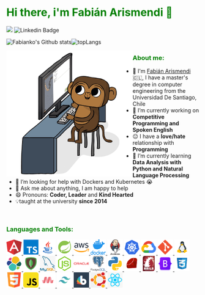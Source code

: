 <h1 style="color:green"> Hi there, i'm Fabián Arismendi 👋 </h1>

![](https://visitor-badge.glitch.me/badge?page_id=github.com/Fabianko) ![Linkedin Badge](https://img.shields.io/badge/-fabian.arismendi-blue?style=flat-square&logo=Linkedin&logoColor=white&link=https://www.linkedin.com/in/fabián-arismendi-ferrada-83206534/)

![Fabianko's Github stats](https://github-readme-stats.vercel.app/api?username=fabianko&show_icons=true&include_all_commits=true&count_private=true&theme=chartreuse-dark)![topLangs](https://github-readme-stats.vercel.app/api/top-langs/?username=fabianko&layout=compact&count_private=true&theme=chartreuse-dark&langs_count=10)

<!-- https://cdn.jsdelivr.net/npm/simple-icons@v3/icons/ -->
<img src='img/Monkey_Kid_Coding.gif' align='left'>
<h3 align="left" style="color:green">About me:</h3>

- :school: I'm [Fabián Arismendi](https://fabianko.github.io/) :chile:, I have a master's degree in computer engineering from the Universidad De Santiago, Chile
- 🔭 I’m currently working on **Competitive Programming and Spoken English**
- :neutral_face: I have a **love/hate** relationship with **Programming**
- 🌱 I’m currently learning **Data Analysis with Python and Natural Language Processing**
- 🤔 I’m looking for help with Dockers and Kubernetes 😭
- 💬 Ask me about anything, I am happy to help
- 😄 Pronouns: **Coder, Leader** and **Kind Hearted**
- :bulb:taught at the university **since 2014**
</br>

<h3 align="left" style="color:green">Languages and Tools:</h3>
<p align="left"> 
<a href="https://angular.io" target="_blank"> <img src="img/angular.png" alt="angularjs" width="40" height="40"/> </a> <a href="https://www.typescriptlang.org/" target="_blank"> <img src="img/typescript.png" alt="typescript" width="40" height="40"/> </a> <a href="https://www.java.com" target="_blank"> <img src="img/java.png" alt="java" width="40" height="40"/> </a> <a href="https://spring.io/" target="_blank"> <img src="img/spring.png" alt="spring" width="40" height="40"/> </a> <a href="https://aws.amazon.com" target="_blank"> <img src="img/aws.png" alt="aws" width="40" height="40"/> </a> <a href="https://www.docker.com/" target="_blank"> <img src="img/docker.png" alt="docker" width="40" height="40"/> </a> <a href="https://www.jenkins.io" target="_blank"> <img src="img/jenkins.png" alt="docker" width="40" height="40"/> </a> <a href="https://kubernetes.io" target="_blank"> <img src="img/kubernetes.png" alt="kubernetes" width="40" height="40"/> </a>  <a href="https://cloud.google.com" target="_blank"> <img src="img/google-cloud.png" alt="gcp" width="40" height="40"/> </a> <a href="https://git-scm.com/" target="_blank"> <img src="img/git.png" alt="git" width="40" height="40"/> </a> <a href="https://www.linux.org/" target="_blank"> <img src="img/linux.png" alt="linux" width="40" height="40"/> </a> <a href="https://www.elastic.co" target="_blank"> <img src="img/elastic.svg" alt="elasticsearch" width="40" height="40"/> </a> <a href="https://www.mongodb.com/" target="_blank"> <img src="img/mongodb.png" alt="mongodb" width="40" height="40"/> </a> <a href="https://www.mysql.com/" target="_blank"> <img src="img/mysql.png" alt="mysql" width="40" height="40"/> </a> <a href="https://nodejs.org" target="_blank"> <img src="img/nodejs.png" alt="nodejs" width="40" height="40"/> </a> <a href="https://www.oracle.com/" target="_blank"> <img src="img/orace.png" alt="oracle" width="40" height="40"/> </a> <a href="https://www.postgresql.org" target="_blank"> <img src="img/postgresql.png" alt="postgresql" width="40" height="40"/> </a> <a href="https://www.python.org" target="_blank"> <img src="img/python.png" alt="python" width="40" height="40"/> </a> <a href="https://www.ruby-lang.org/en/" target="_blank"> <img src="img/ruby.png" alt="ruby" width="40" height="40"/> </a> <a href="https://rubyonrails.org/" target="_blank"> <img src="img/rails.png" alt="ruby" width="40" height="40"/> </a> <a href="https://getbootstrap.com" target="_blank"> <img src="img/bootstrap.png" alt="bootstrap" width="40" height="40"/> </a> <a href="https://www.w3schools.com/css/" target="_blank"> <img src="img/css3.png" alt="css3" width="40" height="40"/> </a> <a href="https://www.w3.org/html/" target="_blank"> <img src="img/html5.png" alt="html5" width="40" height="40"/> </a> <a href="https://developer.mozilla.org/en-US/docs/Web/JavaScript" target="_blank"> <img src="img/js.png" alt="javascript" width="40" height="40"/> <a href="https://materializecss.com/" target="_blank"> <img src="img/materialize.png" alt="materialize" width="40" height="40"/> </a> <a href="https://tailwindcss.com/" target="_blank"> <img src="img/tailwind.png" alt="materialize" width="40" height="40"/> </a> <a href="https://bootswatch.com/" target="_blank"> <img src="img/bootswatch.png" alt="materialize" width="40" height="40"/> </a> <a href="https://bootswatch.com/" target="_blank"> <img src="img/ubuntu.png" alt="materialize" width="40" height="40"/> </a> <a href="https://bootswatch.com/" target="_blank"> <img src="img/react.png" alt="materialize" width="40" height="40"/> </a></a> </p>
